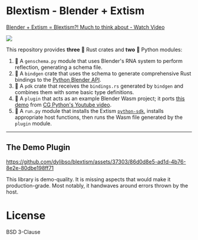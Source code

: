 # Blextism - Blender + Extism

<div>
    <a href="https://www.loom.com/share/0d73ec07c47644cd8f106260a3d3f61a">
      <p>Blender + Extism = Blextism?! Much to think about - Watch Video</p>
    </a>
    <a href="https://www.loom.com/share/0d73ec07c47644cd8f106260a3d3f61a">
      <img style="max-width:640px;" src="https://cdn.loom.com/sessions/thumbnails/0d73ec07c47644cd8f106260a3d3f61a-1703011475711-with-play.gif">
    </a>
</div>


This repository provides **three** :crab: Rust crates and **two** :snake: Python modules:

1. :snake: A `genschema.py` module that uses Blender's RNA system to perform reflection, generating a schema file.
2. :crab: A `bindgen` crate that uses the schema to generate comprehensive Rust bindings to the [Python Blender API][bpy].
3. :crab: A `pdk` crate that receives the `bindings.rs` generated by `bindgen` and combines them with some
   basic type definitions.
4. :crab: A `plugin` that acts as an example Blender Wasm project; it ports [this demo][demo] from [CG Python's Youtube video][video].
5. :snake: A `run.py` module that installs the Extism [`python-sdk`][python-sdk], installs appropriate host functions, then runs
   the Wasm file generated by the `plugin` module.

---

## The Demo Plugin

https://github.com/dylibso/blextism/assets/37303/86d0d8e5-ad1d-4b76-8e2e-80dbe198ff71

This library is demo-quality. It is missing aspects that would make it
production-grade. Most notably, it handwaves around errors thrown by the host.

[bpy]: https://docs.blender.org/api/current/
[demo]: https://github.com/CGArtPython/blender_plus_python/blob/main/geo_nodes/subdivided_triangulated_cube/subdivided_triangulated_cube_part_2_done.py
[video]: https://www.youtube.com/watch?v=hlZ_cFSlaMs
[python-sdk]: https://github.com/extism/python-sdk/

# License

BSD 3-Clause
